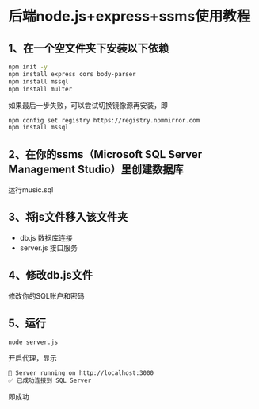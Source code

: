 # 后端node.js+express+ssms使用教程

## 1、在一个空文件夹下安装以下依赖

```bash
npm init -y
npm install express cors body-parser
npm install mssql
npm install multer
```

如果最后一步失败，可以尝试切换镜像源再安装，即

```bash
npm config set registry https://registry.npmmirror.com
npm install mssql
```

## 2、在你的ssms（Microsoft SQL Server Management Studio）里创建数据库

运行music.sql 

## 3、将js文件移入该文件夹

- db.js 数据库连接
- server.js 接口服务

## 4、修改db.js文件

 修改你的SQL账户和密码

## 5、运行

```bash
node server.js
```

开启代理，显示

```bash
🎵 Server running on http://localhost:3000
✅ 已成功连接到 SQL Server
```

即成功
